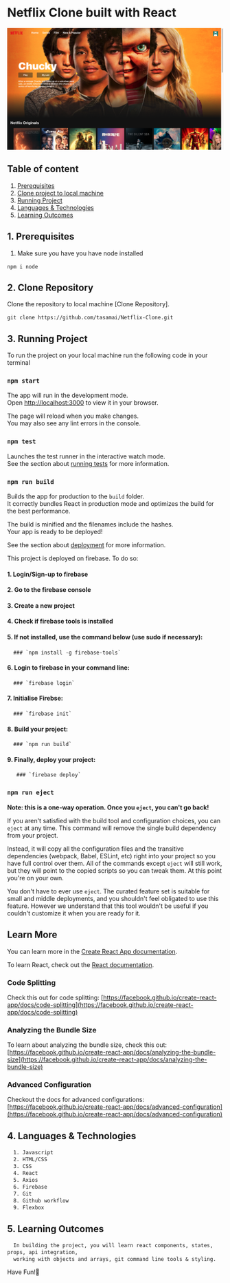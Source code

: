 # Netflix Clone built with React

![Project Preview](https://github.com/tasamai/Netflix-Clone/blob/master/public/Netflix-clone.png?raw=true)

## Table of content

1. [Prerequisites](#1-prerequisites)
2. [Clone project to local machine](#2-clone-repository)
3. [Running Project](#3-Running-Project)
4. [Languages & Technologies](#4-languages-&-technologies)
5. [Learning Outcomes](#5-learning-outcomes)

## 1. Prerequisites

1. Make sure you have you have node installed
```
npm i node
```

## 2. Clone Repository

Clone the repository to local machine [Clone Repository].
```
git clone https://github.com/tasamai/Netflix-Clone.git
```

## 3. Running Project

To run the project on your local machine run the following code in your terminal

### `npm start`

The app will run in the development mode.\
Open [http://localhost:3000](http://localhost:3000) to view it in your browser.

The page will reload when you make changes.\
You may also see any lint errors in the console.

### `npm test`

Launches the test runner in the interactive watch mode.\
See the section about [running tests](https://facebook.github.io/create-react-app/docs/running-tests) for more information.

### `npm run build`

Builds the app for production to the `build` folder.\
It correctly bundles React in production mode and optimizes the build for the best performance.

The build is minified and the filenames include the hashes.\
Your app is ready to be deployed!

See the section about [deployment](https://facebook.github.io/create-react-app/docs/deployment) for more information.

This project is deployed on firebase. To do so:
#### 1. Login/Sign-up to firebase
#### 2. Go to the firebase console
#### 3. Create a new project
#### 4. Check if firebase tools is installed
#### 5. If not installed, use the command below (use sudo if necessary):
      ### `npm install -g firebase-tools`
#### 6. Login to firebase in your command line:
      ### `firebase login`
#### 7. Initialise Firebse:
      ### `firebase init`
#### 8. Build your project:
      ### `npm run build`
#### 9. Finally, deploy your project:
       ### `firebase deploy`

### `npm run eject`

**Note: this is a one-way operation. Once you `eject`, you can't go back!**

If you aren't satisfied with the build tool and configuration choices, you can `eject` at any time. This command will remove the single build dependency from your project.

Instead, it will copy all the configuration files and the transitive dependencies (webpack, Babel, ESLint, etc) right into your project so you have full control over them. All of the commands except `eject` will still work, but they will point to the copied scripts so you can tweak them. At this point you're on your own.

You don't have to ever use `eject`. The curated feature set is suitable for small and middle deployments, and you shouldn't feel obligated to use this feature. However we understand that this tool wouldn't be useful if you couldn't customize it when you are ready for it.

## Learn More

You can learn more in the [Create React App documentation](https://facebook.github.io/create-react-app/docs/getting-started).

To learn React, check out the [React documentation](https://reactjs.org/).

### Code Splitting

Check this out for code splitting: [https://facebook.github.io/create-react-app/docs/code-splitting](https://facebook.github.io/create-react-app/docs/code-splitting)

### Analyzing the Bundle Size

To learn about analyzing the bundle size, check this out: [https://facebook.github.io/create-react-app/docs/analyzing-the-bundle-size](https://facebook.github.io/create-react-app/docs/analyzing-the-bundle-size)

### Advanced Configuration

Checkout the docs for advanced configurations: [https://facebook.github.io/create-react-app/docs/advanced-configuration](https://facebook.github.io/create-react-app/docs/advanced-configuration)

## 4. Languages & Technologies
      
      1. Javascript
      2. HTML/CSS
      3. CSS
      4. React
      5. Axios
      6. Firebase
      7. Git
      8. Github workflow
      9. Flexbox

## 5. Learning Outcomes

      In building the project, you will learn react components, states, props, api integration,
      working with objects and arrays, git command line tools & styling.
      
Have Fun!🎁
